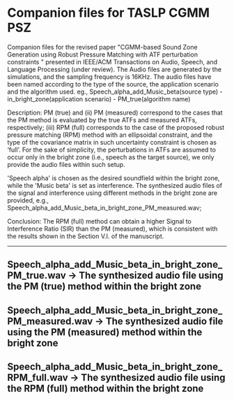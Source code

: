 # Companion files for TASLP CGMM PSZ

Companion files for the revised paper "CGMM-based Sound Zone Generation using Robust Pressure Matching with ATF perturbation constraints " presented in IEEE/ACM Transactions on Audio, Speech, and Language Processing (under review). The Audio files are generated by the simulations, and the sampling frequency is 16KHz. The audio files have been named according to the type of the source, the application scenario and the algorithm used. eg., Speech_alpha_add_Music_beta(source type) - in_bright_zone(application scenario) - PM_true(algorithm name)

Description:
PM (true) and (ii) PM (measured) correspond to the cases that the PM method is evaluated by the true ATFs and measured ATFs, respectively; (iii) RPM (full) corresponds to the case of the proposed robust pressure matching (RPM) method with an ellipsoidal constraint, and the type of the covariance matrix in such uncertainty constraint is chosen as ‘full’. For the sake of simplicity, the perturbations in ATFs are assumed to occur only in the bright zone (i.e., speech as the target source), we only provide the audio files within such setup.

'Speech alpha' is chosen as the desired soundfield within the bright zone, while the 'Music beta' is set as interference. The synthesized audio files of the signal and interference using different methods in the bright zone are provided, e.g., Speech_alpha_add_Music_beta_in_bright_zone_PM_measured.wav; 

Conclusion: 
The RPM (full) method can obtain a higher Signal to Interference Ratio (SIR) than the PM (measured), which is consistent with the results shown in the Section V.I. of the manuscript. 

-----------------------------------------------------------------------------------------------------------------------------------------------------
Speech_alpha_add_Music_beta_in_bright_zone_PM_true.wav        ->     The synthesized audio file using the PM (true) method within the bright zone
-----------------------------------------------------------------------------------------------------------------------------------------------------
Speech_alpha_add_Music_beta_in_bright_zone_PM_measured.wav    ->     The synthesized audio file using the PM (measured) method within the bright zone
-----------------------------------------------------------------------------------------------------------------------------------------------------
Speech_alpha_add_Music_beta_in_bright_zone_RPM_full.wav       ->     The synthesized audio file using the RPM (full) method within the bright zone
-----------------------------------------------------------------------------------------------------------------------------------------------------
